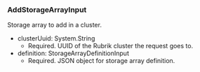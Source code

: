### AddStorageArrayInput
Storage array to add in a cluster.

- clusterUuid: System.String
  - Required. UUID of the Rubrik cluster the request goes to.
- definition: StorageArrayDefinitionInput
  - Required. JSON object for storage array definition.
